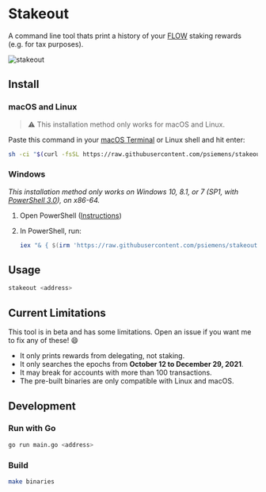 # Stakeout

A command line tool thats print a history of your [FLOW](https://www.onflow.org/) staking rewards (e.g. for tax purposes).

![stakeout](https://user-images.githubusercontent.com/2547035/159144265-e385a9d7-2aca-4bd5-9cc6-7b22a6343119.gif)

## Install

### macOS and Linux

> :warning: This installation method only works for macOS and Linux.

Paste this command in your [macOS Terminal](https://support.apple.com/en-ca/guide/terminal/apd5265185d-f365-44cb-8b09-71a064a42125/mac) or Linux shell and hit enter:

```sh
sh -ci "$(curl -fsSL https://raw.githubusercontent.com/psiemens/stakeout/main/install.sh)"
```

### Windows

_This installation method only works on Windows 10, 8.1, or 7 (SP1, with [PowerShell 3.0](https://www.microsoft.com/en-ca/download/details.aspx?id=34595)), on x86-64._

1. Open PowerShell ([Instructions](https://docs.microsoft.com/en-us/powershell/scripting/install/installing-windows-powershell?view=powershell-7#finding-powershell-in-windows-10-81-80-and-7))
2. In PowerShell, run:

    ```powershell
    iex "& { $(irm 'https://raw.githubusercontent.com/psiemens/stakeout/main/install.ps1') }"
    ```


## Usage

```sh
stakeout <address>
```

## Current Limitations

This tool is in beta and has some limitations. Open an issue if you want me to fix any of these! :smile:

- It only prints rewards from delegating, not staking.
- It only searches the epochs from **October 12 to December 29, 2021**.
- It may break for accounts with more than 100 transactions.
- The pre-built binaries are only compatible with Linux and macOS.

## Development

### Run with Go

```sh
go run main.go <address>
```

### Build

```sh
make binaries
```
